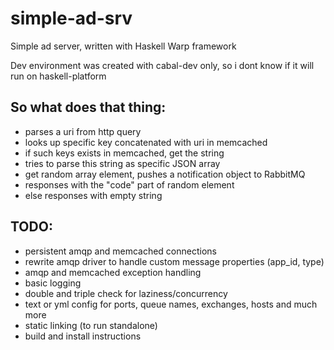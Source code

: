 simple-ad-srv
=============

Simple ad server, written with Haskell Warp framework

Dev environment was created with cabal-dev only, so i dont know if it will run on haskell-platform

So what does that thing:
--
* parses a uri from http query
* looks up specific key concatenated with uri in memcached
* if such keys exists in memcached, get the string
* tries to parse this string as specific JSON array
* get random array element, pushes a notification object to RabbitMQ
* responses with the "code" part of random element
* else responses with empty string

TODO: 
--
* persistent amqp and memcached connections
* rewrite amqp driver to handle custom message properties (app_id, type)
* amqp and memcached exception handling
* basic logging
* double and triple check for laziness/concurrency
* text or yml config for ports, queue names, exchanges, hosts and much more
* static linking (to run standalone)
* build and install instructions

